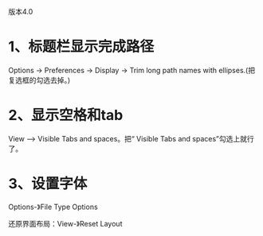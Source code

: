 版本4.0

# 1、标题栏显示完成路径

 Options -> Preferences -> Display -> Trim long path names with ellipses.(把复选框的勾选去掉。) 

# 2、显示空格和tab

 View --> Visible Tabs and spaces。把“ Visible Tabs and spaces”勾选上就行了。 

# 3、设置字体

Options-》File Type Options

还原界面布局：View-》Reset Layout